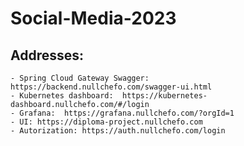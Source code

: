 # Social-Media-2023


## Addresses:

    - Spring Cloud Gateway Swagger:  https://backend.nullchefo.com/swagger-ui.html
    - Kubernetes dashboard:  https://kubernetes-dashboard.nullchefo.com/#/login
    - Grafana:  https://grafana.nullchefo.com/?orgId=1
    - UI: https://diploma-project.nullchefo.com
    - Autorization: https://auth.nullchefo.com/login
